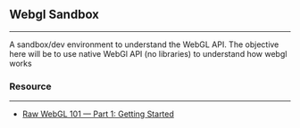 ## Webgl Sandbox
---

A sandbox/dev environment to understand the WebGL API.
The objective here will be to use native WebGl API (no libraries) to understand how webgl works




### Resource
---
* [Raw WebGL 101 — Part 1: Getting Started](https://dev.opera.com/articles/raw-webgl-part-1-getting-started/)
